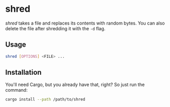 # shred

*shred* takes a file and replaces its contents with random bytes. You can also
delete the file after shredding it with the `-d` flag.

## Usage

```bash
shred [OPTIONS] <FILE> ...
```

## Installation

You'll need Cargo, but you already have that, right? So just run the command:

```bash
cargo install --path /path/to/shred
```
